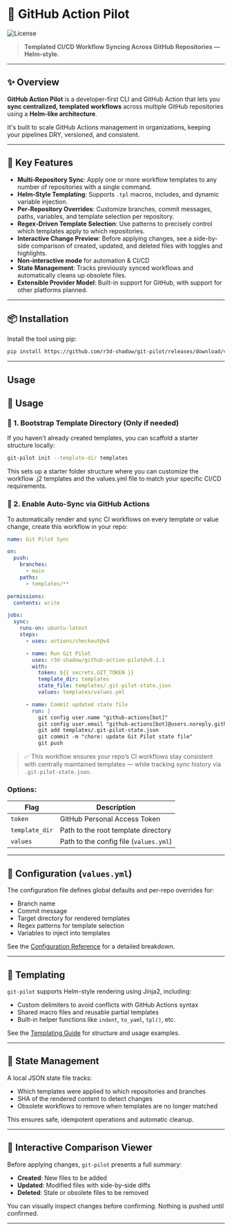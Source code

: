 # 🚀 GitHub Action Pilot

![License](https://img.shields.io/github/license/your-org/github-action-pilot)

> **Templated CI/CD Workflow Syncing Across GitHub Repositories — Helm-style.**

---

## ✨ Overview

**GitHub Action Pilot** is a developer-first CLI and GitHub Action that lets you **sync centralized, templated workflows** across multiple GitHub repositories using a **Helm-like architecture**.

It's built to scale GitHub Actions management in organizations, keeping your pipelines DRY, versioned, and consistent.

---

## 🚀 Key Features

- **Multi‑Repository Sync**: Apply one or more workflow templates to any number of repositories with a single command.
- **Helm‑Style Templating**: Supports `.tpl` macros, includes, and dynamic variable injection.
- **Per‑Repository Overrides**: Customize branches, commit messages, paths, variables, and template selection per repository.
- **Regex‑Driven Template Selection**: Use patterns to precisely control which templates apply to which repositories.
- **Interactive Change Preview**: Before applying changes, see a side-by-side comparison of created, updated, and deleted files with toggles and highlights.
- **Non-interactive mode** for automation & CI/CD
- **State Management**: Tracks previously synced workflows and automatically cleans up obsolete files.
- **Extensible Provider Model**: Built-in support for GitHub, with support for other platforms planned.

---

## 📦 Installation

Install the tool using pip:

```bash
pip install https://github.com/r3d-shadow/git-pilot/releases/download/v0.1.3/git_pilot-0.1.3-py3-none-any.whl
```

---

## Usage

## 🚀 Usage

### 🧱 1. Bootstrap Template Directory (Only if needed)

If you haven't already created templates, you can scaffold a starter structure locally:

```bash
git-pilot init --template-dir templates
```

This sets up a starter folder structure where you can customize the workflow .j2 templates and the values.yml file to match your specific CI/CD requirements.

### 🤖 2. Enable Auto-Sync via GitHub Actions

To automatically render and sync CI workflows on every template or value change, create this workflow in your repo:

```yaml
name: Git Pilot Sync

on:
  push:
    branches:
      - main
    paths:
      - templates/**

permissions:
  contents: write

jobs:
  sync:
    runs-on: ubuntu-latest
    steps:
      - uses: actions/checkout@v4

      - name: Run Git Pilot
        uses: r3d-shadow/github-action-pilot@v0.1.1
        with:
          token: ${{ secrets.GIT_TOKEN }}
          template_dir: templates
          state_file: templates/.git-pilot-state.json
          values: templates/values.yml

      - name: Commit updated state file
        run: |
          git config user.name "github-actions[bot]"
          git config user.email "github-actions[bot]@users.noreply.github.com"
          git add templates/.git-pilot-state.json
          git commit -m "chore: update Git Pilot state file"
          git push
```

> ✅ This workflow ensures your repo’s CI workflows stay consistent with centrally maintained templates — while tracking sync history via `.git-pilot-state.json`.

### Options:

| Flag          | Description                            |
| ------------- | -------------------------------------- |
| `token`     | GitHub Personal Access Token           |
| `template_dir` | Path to the root template directory    |
| `values`    | Path to the config file (`values.yml`) |

---

## 🧩 Configuration (`values.yml`)

The configuration file defines global defaults and per-repo overrides for:

* Branch name
* Commit message
* Target directory for rendered templates
* Regex patterns for template selection
* Variables to inject into templates

See the [Configuration Reference](https://github.com/r3d-shadow/git-pilot/blob/main/docs/configuration.md) for a detailed breakdown.

---

## 🧠 Templating

`git-pilot` supports Helm-style rendering using Jinja2, including:

* Custom delimiters to avoid conflicts with GitHub Actions syntax
* Shared macro files and reusable partial templates
* Built-in helper functions like `indent`, `to_yaml`, `tpl()`, etc.

See the [Templating Guide](https://github.com/r3d-shadow/git-pilot/blob/main/docs/templating.md) for structure and usage examples.

---

## 💾 State Management

A local JSON state file tracks:

* Which templates were applied to which repositories and branches
* SHA of the rendered content to detect changes
* Obsolete workflows to remove when templates are no longer matched

This ensures safe, idempotent operations and automatic cleanup.

---

## 🧪 Interactive Comparison Viewer

Before applying changes, `git-pilot` presents a full summary:

* **Created**: New files to be added
* **Updated**: Modified files with side-by-side diffs
* **Deleted**: Stale or obsolete files to be removed

You can visually inspect changes before confirming. Nothing is pushed until confirmed.

---